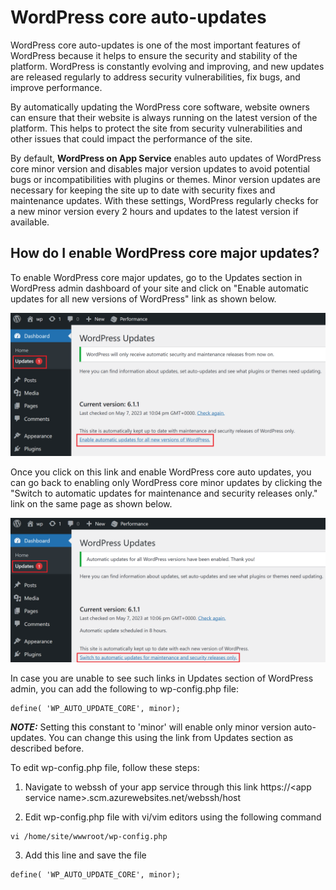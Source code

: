 # WordPress core auto-updates

WordPress core auto-updates is one of the most important features of WordPress because it helps to ensure the security and stability of the platform. WordPress is constantly evolving and improving, and new updates are released regularly to address security vulnerabilities, fix bugs, and improve performance.

By automatically updating the WordPress core software, website owners can ensure that their website is always running on the latest version of the platform. This helps to protect the site from security vulnerabilities and other issues that could impact the performance of the site.

By default, **WordPress on App Service** enables auto updates of WordPress core minor version and disables major version updates to avoid potential bugs or incompatibilities with plugins or themes. Minor version updates are necessary for keeping the site up to date with security fixes and maintenance updates. With these settings, WordPress regularly checks for a new minor version every 2 hours and updates to the latest version if available.


## How do I enable WordPress core major updates? 

To enable WordPress core major updates, go to the Updates section in WordPress admin dashboard of your site and click on "Enable automatic updates for all new versions of WordPress" link as shown below.

![WordPress Major Updates](./media/wp_auto_updates_1.png)

Once you click on this link and enable WordPress core auto updates, you can go back to enabling only WordPress core minor updates by clicking the "Switch to automatic updates for maintenance and security releases only." link on the same page as shown below.

![WordPress Major Updates](./media/wp_auto_updates_2.png)

In case you are unable to see such links in Updates section of WordPress admin, you can add the following to wp-config.php file:
```
define( 'WP_AUTO_UPDATE_CORE', minor);
```
***NOTE:*** Setting this constant to 'minor' will enable only minor version auto-updates. You can change this using the link from Updates section as described before.

To edit wp-config.php file, follow these steps:

1. Navigate to webssh of your app service through this link https://\<app service name\>.scm.azurewebsites.net/webssh/host

2. Edit wp-config.php file with vi/vim editors using the following command
```
vi /home/site/wwwroot/wp-config.php
```
3. Add this line and save the file
```
define( 'WP_AUTO_UPDATE_CORE', minor);
```
